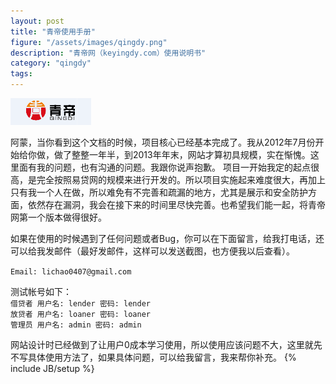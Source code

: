 ```yaml
---
layout: post
title: "青帝使用手册"
figure: "/assets/images/qingdy.png"
description: "青帝网（keyingdy.com）使用说明书"
category: "qingdy"
tags: 
---
```


![Alt text](/assets/images/qingdy_logo.png)

阿蒙，当你看到这个文档的时候，项目核心已经基本完成了。我从2012年7月份开始给你做，做了整整一年半，到2013年年末，网站才算初具规模，实在惭愧。这里面有我的问题，也有沟通的问题。我跟你说声抱歉。
项目一开始我定的起点很高，是完全按照易贷网的规模来进行开发的。所以项目实施起来难度很大，再加上只有我一个人在做，所以难免有不完善和疏漏的地方，尤其是展示和安全防护方面，依然存在漏洞，我会在接下来的时间里尽快完善。也希望我们能一起，将青帝网第一个版本做得很好。   

如果在使用的时候遇到了任何问题或者Bug，你可以在下面留言，给我打电话，还可以给我发邮件（最好发邮件，这样可以发送截图，也方便我以后查看）。

`Email: lichao0407@gmail.com`

测试帐号如下：    
`借贷者 用户名: lender 密码: lender`    
`放贷者 用户名: loaner 密码: loaner`    
`管理员 用户名: admin 密码: admin`    

网站设计时已经做到了让用户0成本学习使用，所以使用应该问题不大，这里就先不写具体使用方法了，如果具体问题，可以给我留言，我来帮你补充。
{% include JB/setup %}